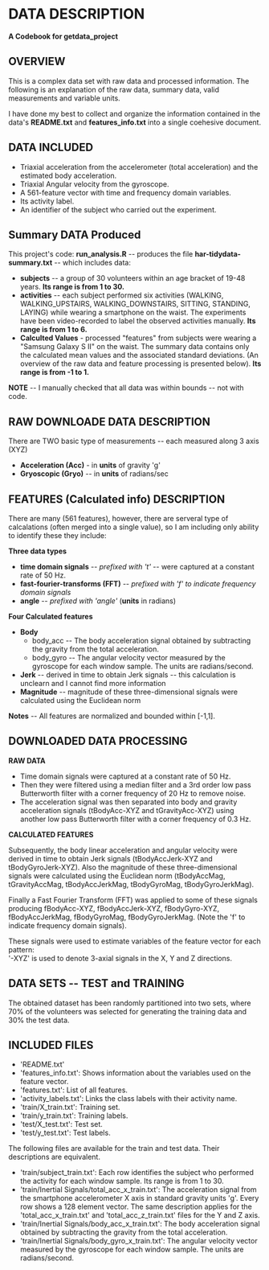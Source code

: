 # DATA DESCRIPTION

**A Codebook for getdata_project**

## OVERVIEW

This is a complex data set with raw data and processed information.  The following is an explanation of the raw data, summary data, valid measurements and variable units.

I have done my best to collect and organize the information contained in the data's **README.txt** and **features_info.txt** into a single coehesive document.


## DATA INCLUDED

- Triaxial acceleration from the accelerometer (total acceleration) and the estimated body acceleration.
- Triaxial Angular velocity from the gyroscope. 
- A 561-feature vector with time and frequency domain variables. 
- Its activity label. 
- An identifier of the subject who carried out the experiment.


## Summary DATA Produced 

This project's code: **run_analysis.R** -- produces the file **har-tidydata-summary.txt** -- which includes data:

* **subjects** -- a group of 30 volunteers within an age bracket of 19-48 years. **Its range is from 1 to 30.**
* **activities** -- each subject performed six activities (WALKING, WALKING_UPSTAIRS, WALKING_DOWNSTAIRS, SITTING, STANDING, LAYING) while wearing a smartphone on the waist.   The experiments have been video-recorded to label the observed activities manually. **Its range is from 1 to 6.**
* **Calculted Values** - processed "features" from subjects were wearing a "Samsung Galaxy S II" on the waist.  The summary data contains only the calculated mean values and the associated standard deviations.  (An overview of the raw data and feature processing is presented below). **Its range is from -1 to 1.** 

**NOTE** -- I manually checked that all data was within bounds -- not with code.


## RAW DOWNLOADE DATA DESCRIPTION

There are TWO basic type of measurements -- each measured along 3 axis (XYZ)
* **Acceleration (Acc)** - in **units** of gravity 'g' 
* **Gryoscopic (Gryo)** -- in **units** of radians/sec

## FEATURES (Calculated info) DESCRIPTION

There are many (561 features), however, there are serveral type of calcalations (often merged into a single value), so I am including only ability to identify these they include: 

**Three data types**
* **time domain signals** -- _prefixed with 't'_ -- were captured at a constant rate of 50 Hz.
* **fast-fourier-transforms (FFT)** -- _prefixed with 'f' to indicate frequency domain signals_
* **angle** -- _prefixed with 'angle'_ (**units** in radians)

**Four Calculated features**
* **Body** 
  * body_acc  --  The body acceleration signal obtained by subtracting the gravity from the total acceleration.
  * body_gyro --  The angular velocity vector measured by the gyroscope for each window sample. The units are radians/second.
* **Jerk** -- derived in time to obtain Jerk signals -- this calculation is unclearn and I cannot find more information
* **Magnitude** -- magnitude of these three-dimensional signals were calculated using the Euclidean norm

**Notes** -- All features are normalized and bounded within [-1,1].


## DOWNLOADED DATA PROCESSING

**RAW DATA**

* Time domain signals were captured at a constant rate of 50 Hz. 
* Then they were filtered using a median filter and a 3rd order low pass Butterworth filter with a corner frequency of 20 Hz to remove noise. 
* The acceleration signal was then separated into body and gravity acceleration signals (tBodyAcc-XYZ and tGravityAcc-XYZ) using another low pass Butterworth filter with a corner frequency of 0.3 Hz. 

**CALCULATED FEATURES**

Subsequently, the body linear acceleration and angular velocity were derived in time to obtain Jerk signals (tBodyAccJerk-XYZ and tBodyGyroJerk-XYZ). Also the magnitude of these three-dimensional signals were calculated using the Euclidean norm (tBodyAccMag, tGravityAccMag, tBodyAccJerkMag, tBodyGyroMag, tBodyGyroJerkMag). 

Finally a Fast Fourier Transform (FFT) was applied to some of these signals producing fBodyAcc-XYZ, fBodyAccJerk-XYZ, fBodyGyro-XYZ, fBodyAccJerkMag, fBodyGyroMag, fBodyGyroJerkMag. (Note the 'f' to indicate frequency domain signals). 

These signals were used to estimate variables of the feature vector for each pattern:  
'-XYZ' is used to denote 3-axial signals in the X, Y and Z directions.


## DATA SETS -- TEST and TRAINING

The obtained dataset has been randomly partitioned into two sets, where 70% of the volunteers was selected for generating the training data and 30% the test data. 

## INCLUDED FILES

* 'README.txt'
* 'features_info.txt': Shows information about the variables used on the feature vector.
* 'features.txt': List of all features.
* 'activity_labels.txt': Links the class labels with their activity name.
* 'train/X_train.txt': Training set.
* 'train/y_train.txt': Training labels.
* 'test/X_test.txt': Test set.
* 'test/y_test.txt': Test labels.

The following files are available for the train and test data. Their descriptions are equivalent. 
* 'train/subject_train.txt': Each row identifies the subject who performed the activity for each window sample. Its range is from 1 to 30. 
* 'train/Inertial Signals/total_acc_x_train.txt': The acceleration signal from the smartphone accelerometer X axis in standard gravity units 'g'. Every row shows a 128 element vector. The same description applies for the 'total_acc_x_train.txt' and 'total_acc_z_train.txt' files for the Y and Z axis. 
* 'train/Inertial Signals/body_acc_x_train.txt': The body acceleration signal obtained by subtracting the gravity from the total acceleration. 
* 'train/Inertial Signals/body_gyro_x_train.txt': The angular velocity vector measured by the gyroscope for each window sample. The units are radians/second. 

